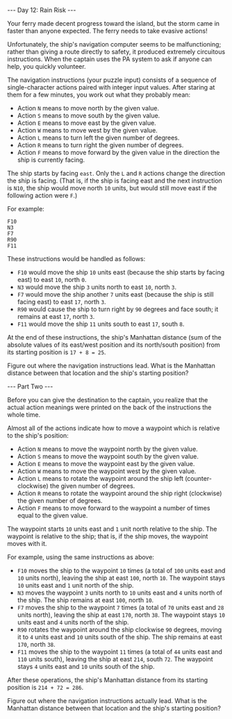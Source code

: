 --- Day 12: Rain Risk ---

Your ferry made decent progress toward the island, but the storm came in faster than anyone
expected. The ferry needs to take evasive actions!

Unfortunately, the ship's navigation computer seems to be malfunctioning; rather than giving a
route directly to safety, it produced extremely circuitous instructions. When the captain uses
the PA system to ask if anyone can help, you quickly volunteer.

The navigation instructions (your puzzle input) consists of a sequence of single-character
actions paired with integer input values. After staring at them for a few minutes, you work out
what they probably mean:

- Action `N` means to move north by the given value.
- Action `S` means to move south by the given value.
- Action `E` means to move east by the given value.
- Action `W` means to move west by the given value.
- Action `L` means to turn left the given number of degrees.
- Action `R` means to turn right the given number of degrees.
- Action `F` means to move forward by the given value in the direction the ship is currently
  facing.

The ship starts by facing `east`. Only the `L` and `R` actions change the direction the ship is
facing. (That is, if the ship is facing east and the next instruction is `N10`, the ship would
move north `10` units, but would still move east if the following action were `F`.)

For example:

```
F10
N3
F7
R90
F11
```

These instructions would be handled as follows:

- `F10` would move the ship `10` units east (because the ship starts by facing east) to east
  `10`, north `0`.
- `N3` would move the ship `3` units north to east `10`, north `3`.
- `F7` would move the ship another `7` units east (because the ship is still facing east) to
  east `17`, north `3`.
- `R90` would cause the ship to turn right by `90` degrees and face south; it remains at east
  `17`, north `3`.
- `F11` would move the ship `11` units south to east `17`, south `8`.

At the end of these instructions, the ship's Manhattan distance (sum of the absolute values of
its east/west position and its north/south position) from its starting position is `17 + 8 = 25`.

Figure out where the navigation instructions lead. What is the Manhattan distance between that
location and the ship's starting position?

--- Part Two ---

Before you can give the destination to the captain, you realize that the actual action meanings
were printed on the back of the instructions the whole time.

Almost all of the actions indicate how to move a waypoint which is relative to the ship's
position:

- Action `N` means to move the waypoint north by the given value.
- Action `S` means to move the waypoint south by the given value.
- Action `E` means to move the waypoint east by the given value.
- Action `W` means to move the waypoint west by the given value.
- Action `L` means to rotate the waypoint around the ship left (counter-clockwise) the given
  number of degrees.
- Action `R` means to rotate the waypoint around the ship right (clockwise) the given number of
  degrees.
- Action `F` means to move forward to the waypoint a number of times equal to the given value.

The waypoint starts `10` units east and `1` unit north relative to the ship. The waypoint is
relative to the ship; that is, if the ship moves, the waypoint moves with it.

For example, using the same instructions as above:

- `F10` moves the ship to the waypoint `10` times (a total of `100` units east and `10` units
  north), leaving the ship at east `100`, north `10`. The waypoint stays `10` units east and
  `1` unit north of the ship.
- `N3` moves the waypoint `3` units north to `10` units east and `4` units north of the ship.
  The ship remains at east `100`, north `10`.
- `F7` moves the ship to the waypoint `7` times (a total of `70` units east and `28` units
  north), leaving the ship at east `170`, north `38`. The waypoint stays `10` units east and
  `4` units north of the ship.
- `R90` rotates the waypoint around the ship clockwise `90` degrees, moving it to `4` units
  east and `10` units south of the ship. The ship remains at east `170`, north `38`.
- `F11` moves the ship to the waypoint `11` times (a total of `44` units east and `110` units
  south), leaving the ship at east `214`, south `72`. The waypoint stays `4` units east and
  `10` units south of the ship.

After these operations, the ship's Manhattan distance from its starting position is `214 + 72 = 286`.

Figure out where the navigation instructions actually lead. What is the Manhattan distance
between that location and the ship's starting position?
